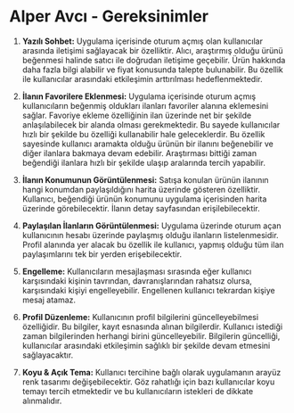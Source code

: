 # Alper Avcı - Gereksinimler

1. **Yazılı Sohbet:** Uygulama içerisinde oturum açmış olan kullanıcılar arasında iletişimi sağlayacak bir özelliktir. Alıcı, araştırmış olduğu ürünü beğenmesi halinde satıcı ile doğrudan iletişime geçebilir. Ürün hakkında daha fazla bilgi alabilir ve fiyat konusunda talepte bulunabilir. Bu özellik ile kullanıcılar arasındaki etkileşimin arttırılması hedeflenmektedir.

2. **İlanın Favorilere Eklenmesi:** Uygulama içerisinde oturum açmış kullanıcıların beğenmiş oldukları ilanları favoriler alanına eklemesini sağlar. Favoriye ekleme özelliğinin ilan üzerinde net bir şekilde anlaşılabilecek bir alanda olması gerekmektedir. Bu sayede kullanıcılar hızlı bir şekilde bu özelliği kullanabilir hale geleceklerdir. Bu özellik sayesinde kullanıcı aramakta olduğu ürünün bir ilanını beğenebilir ve diğer ilanlara bakmaya devam edebilir. Araştırması bittiği zaman beğendiği ilanlara hızlı bir şekilde ulaşıp aralarında tercih yapabilir.

3. **İlanın Konumunun Görüntülenmesi:** Satışa konulan ürünün ilanının hangi konumdan paylaşıldığını harita üzerinde gösteren özelliktir. Kullanıcı, beğendiği ürünün konumunu uygulama içerisinden harita üzerinde görebilecektir. İlanın detay sayfasından erişilebilecektir.

4. **Paylaşılan İlanların Görüntülenmesi:** Uygulama üzerinde oturum açan kullanıcının hesabı üzerinde paylaşmış olduğu ilanların listelenmesidir. Profil alanında yer alacak bu özellik ile kullanıcı, yapmış olduğu tüm ilan paylaşımlarını tek bir yerden erişebilecektir.

5. **Engelleme:** Kullanıcıların mesajlaşması sırasında eğer kullanıcı karşısındaki kişinin tavrından, davranışlarından rahatsız olursa, karşısındaki kişiyi engelleyebilir. Engellenen kullanıcı tekrardan kişiye mesaj atamaz.

6. **Profil Düzenleme:** Kullanıcının profil bilgilerini güncelleyebilmesi özelliğidir. Bu bilgiler, kayıt esnasında alınan bilgilerdir. Kullanıcı istediği zaman bilgilerinden herhangi birini güncelleyebilir. Bilgilerin güncelliği, kullanıcılar arasındaki etkileşimin sağlıklı bir şekilde devam etmesini sağlayacaktır.

7. **Koyu & Açık Tema:** Kullanıcı tercihine bağlı olarak uygulamanın arayüz renk tasarımı değişebilecektir. Göz rahatlığı için bazı kullanıcılar koyu temayı tercih etmektedir ve bu kullanıcıların istekleri de dikkate alınmalıdır.

